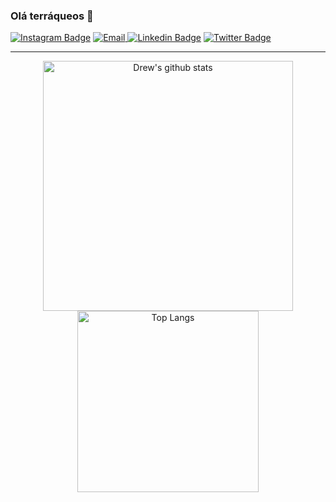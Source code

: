 ### Olá terráqueos 👋
[![Instagram Badge](https://img.shields.io/badge/Instagram-E4405F?style=for-the-badge&logo=instagram&logoColor=white&link=https://www.instagram.com/drxwbxt/)](https://www.instagram.com/drxwbxt/)
<a href="mailto:about.wendrew@gmail.com" target="_blank"> <img src="https://img.shields.io/badge/Gmail-D14836?style=for-the-badge&logo=gmail&logoColor=white&link=" alt="Email" /> </a>
[![Linkedin Badge](https://img.shields.io/badge/LinkedIn-0077B5?style=for-the-badge&logo=linkedin&logoColor=white&link=https://www.linkedin.com/in/wendrew-oliveira-31252411a/)](https://www.linkedin.com/in/wendrew-oliveira-31252411a/)
[![Twitter Badge](https://img.shields.io/badge/Twitter-1DA1F2?style=for-the-badge&logo=twitter&logoColor=white&link=https://twitter.com/@dreeeew_s)](https://twitter.com/@dreeeew_s)

<hr>
<p align="center">
<img width="400" alt="Drew's github stats" src="https://github-readme-stats.vercel.app/api?username=wendrewdevelop&count_private=true&theme=midnight-purple&show_icons=true" />
<img width="290" alt="Top Langs" src="https://github-readme-stats.vercel.app/api/top-langs/?username=wendrewdevelop&layout=compact&langs_count=8&theme=midnight-purple&show_icons=true" />
</p>
